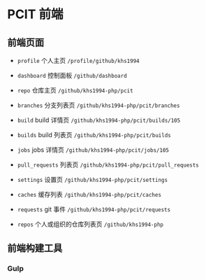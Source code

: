 # PCIT 前端

## 前端页面

* `profile` 个人主页 `/profile/github/khs1994`

* `dashboard` 控制面板 `/github/dashboard`

* `repo` 仓库主页 `/github/khs1994-php/pcit`

* `branches` 分支列表页 `/github/khs1994-php/pcit/branches`

* `build` build 详情页 `/github/khs1994-php/pcit/builds/105`

* `builds` build 列表页 `/github/khs1994-php/pcit/builds`

* `jobs` jobs 详情页 `/github/khs1994-php/pcit/jobs/105`

* `pull_requests` 列表页 `/github/khs1994-php/pcit/pull_requests`

* `settings` 设置页 `/github/khs1994-php/pcit/settings`

* `caches` 缓存列表 `/github/khs1994-php/pcit/caches`

* `requests` git 事件 `/github/khs1994-php/pcit/requests`

* `repos` 个人或组织的仓库列表页 `/github/khs1994-php`

## 前端构建工具

### Gulp
